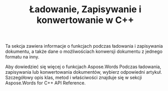 ﻿---
title: Ładowanie, Zapisywanie i konwertowanie w C++
second_title: Aspose.Words dla C++
articleTitle: Ładowanie, Zapisywanie i konwersja
linktitle: Ładowanie, Zapisywanie i konwersja
description: "Jak przekonwertować dokument z jednego formatu na inny, na przykład Word na PDF lub HTML na Markdown, a także jak załadować i zapisać dokument za pomocą C++."
type: docs
weight: 10
url: /pl/cpp/loading-saving-and-converting/
timestamp: 2024-01-27-14-07-04
---

Ta sekcja zawiera informacje o funkcjach podczas ładowania i zapisywania dokumentu, a także dane o możliwościach konwersji dokumentu z jednego formatu na inny.

Aby dowiedzieć się więcej o funkcjach Aspose.Words Podczas ładowania, zapisywania lub konwertowania dokumentów, wybierz odpowiedni artykuł. Szczegółowy opis klas, metod i właściwości znajduje się w sekcji Aspose.Words for C++ API Reference.

